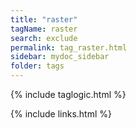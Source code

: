 ```yaml
---
title: "raster"
tagName: raster
search: exclude
permalink: tag_raster.html
sidebar: mydoc_sidebar
folder: tags
---
```

{% include taglogic.html %}

{% include links.html %}
